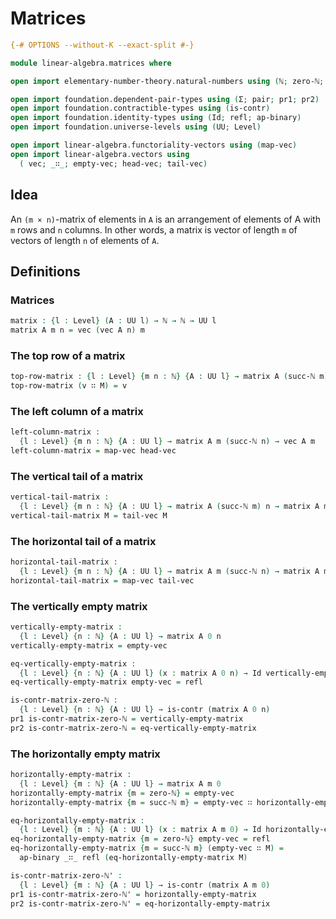 # Matrices

```agda
{-# OPTIONS --without-K --exact-split #-}

module linear-algebra.matrices where

open import elementary-number-theory.natural-numbers using (ℕ; zero-ℕ; succ-ℕ)

open import foundation.dependent-pair-types using (Σ; pair; pr1; pr2)
open import foundation.contractible-types using (is-contr)
open import foundation.identity-types using (Id; refl; ap-binary)
open import foundation.universe-levels using (UU; Level)

open import linear-algebra.functoriality-vectors using (map-vec)
open import linear-algebra.vectors using
  ( vec; _∷_; empty-vec; head-vec; tail-vec)
```

## Idea

An `(m × n)`-matrix of elements in `A` is an arrangement of elements of A with `m` rows and `n` columns. In other words, a matrix is vector of length `m` of vectors of length `n` of elements of `A`.

##  Definitions

### Matrices

```agda
matrix : {l : Level} (A : UU l) → ℕ → ℕ → UU l
matrix A m n = vec (vec A n) m
```

### The top row of a matrix

```agda
top-row-matrix : {l : Level} {m n : ℕ} {A : UU l} → matrix A (succ-ℕ m) n → vec A n
top-row-matrix (v ∷ M) = v
```

### The left column of a matrix

```agda
left-column-matrix :
  {l : Level} {m n : ℕ} {A : UU l} → matrix A m (succ-ℕ n) → vec A m
left-column-matrix = map-vec head-vec
```

### The vertical tail of a matrix

```agda
vertical-tail-matrix :
  {l : Level} {m n : ℕ} {A : UU l} → matrix A (succ-ℕ m) n → matrix A m n
vertical-tail-matrix M = tail-vec M
```

### The horizontal tail of a matrix

```agda
horizontal-tail-matrix :
  {l : Level} {m n : ℕ} {A : UU l} → matrix A m (succ-ℕ n) → matrix A m n
horizontal-tail-matrix = map-vec tail-vec
```

### The vertically empty matrix

```agda
vertically-empty-matrix :
  {l : Level} {n : ℕ} {A : UU l} → matrix A 0 n
vertically-empty-matrix = empty-vec

eq-vertically-empty-matrix :
  {l : Level} {n : ℕ} {A : UU l} (x : matrix A 0 n) → Id vertically-empty-matrix x
eq-vertically-empty-matrix empty-vec = refl

is-contr-matrix-zero-ℕ :
  {l : Level} {n : ℕ} {A : UU l} → is-contr (matrix A 0 n)
pr1 is-contr-matrix-zero-ℕ = vertically-empty-matrix
pr2 is-contr-matrix-zero-ℕ = eq-vertically-empty-matrix
```

### The horizontally empty matrix

```agda
horizontally-empty-matrix :
  {l : Level} {m : ℕ} {A : UU l} → matrix A m 0
horizontally-empty-matrix {m = zero-ℕ} = empty-vec
horizontally-empty-matrix {m = succ-ℕ m} = empty-vec ∷ horizontally-empty-matrix

eq-horizontally-empty-matrix :
  {l : Level} {m : ℕ} {A : UU l} (x : matrix A m 0) → Id horizontally-empty-matrix x
eq-horizontally-empty-matrix {m = zero-ℕ} empty-vec = refl
eq-horizontally-empty-matrix {m = succ-ℕ m} (empty-vec ∷ M) =
  ap-binary _∷_ refl (eq-horizontally-empty-matrix M)

is-contr-matrix-zero-ℕ' :
  {l : Level} {m : ℕ} {A : UU l} → is-contr (matrix A m 0)
pr1 is-contr-matrix-zero-ℕ' = horizontally-empty-matrix
pr2 is-contr-matrix-zero-ℕ' = eq-horizontally-empty-matrix
```

